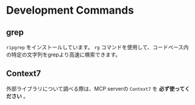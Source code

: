 # Development Commands

## grep

`ripgrep` をインストールしています。 `rg` コマンドを使用して、コードベース内の特定の文字列をgrepより高速に検索できます。

## Context7

外部ライブラリについて調べる際は、MCP serverの `Context7` を **必ず使ってください** 。
